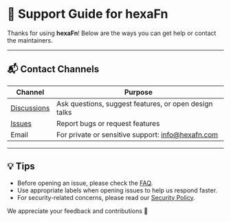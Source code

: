 <!--
SPDX-FileCopyrightText: 2025 Husamettin ARABACI
SPDX-License-Identifier: MIT
-->

# 🙋 Support Guide for hexaFn

Thanks for using **hexaFn**! Below are the ways you can get help or contact the maintainers.

---

## 📬 Contact Channels

| Channel         | Purpose                                                           |
|----------------|-------------------------------------------------------------------|
| [Discussions](https://github.com/hTuneSys/hexaFn/discussions) | Ask questions, suggest features, or open design talks |
| [Issues](https://github.com/hTuneSys/hexaFn/issues)         | Report bugs or request features                        |
| Email            | For private or sensitive support: info@hexafn.com                |

---

## 💡 Tips

- Before opening an issue, please check the [FAQ](https://github.com/hTuneSys/hexaFn/blob/develop/docs/FAQ.md).
- Use appropriate labels when opening issues to help us respond faster.
- For security-related concerns, please read our [Security Policy](https://github.com/hTuneSys/hexaFn/blob/develop/.github/SECURITY.md).

We appreciate your feedback and contributions 💙
